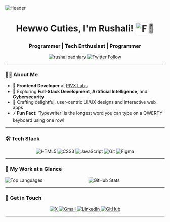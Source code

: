 ![Header](https://i.pinimg.com/originals/7d/01/94/7d0194eaf9d1ad0bcad447ff6e0e09ee.gif)

<h1 align="center">Hewwo Cuties, I'm Rushali! <img src="https://i.pinimg.com/736x/62/f2/b5/62f2b5f2c70db628f9228a4ec794b852.jpg" alt="Flower" style="width: 40px; height: 40px; vertical-align: middle;" />🎀</h1>
<h3 align="center">Programmer | Tech Enthusiast | Programmer</h3>

<p align="center">
  <img src="https://komarev.com/ghpvc/?username=rushalipadhiary&label=Profile%20views&color=0e75b6&style=flat" alt="rushalipadhiary" />
  <a href="https://twitter.com/R_Padhiary" target="_blank">
    <img src="https://img.shields.io/twitter/follow/R_Padhiary?logo=twitter&style=for-the-badge" alt="Twitter Follow" />
  </a>
</p>

---

### 🙋‍♀️ **About Me**
- 🌟 **Frontend Developer** at [PIVX Labs](https://www.pivx.org/)  
- 🧠 Exploring **Full-Stack Development**, **Artificial Intelligence**, and **Cybersecurity**  
- 🎨 Crafting delightful, user-centric UI/UX designs and interactive web apps  
- ⚡ **Fun Fact**: ‘Typewriter’ is the longest word you can type on a QWERTY keyboard using one row!

---

### 🛠 **Tech Stack**

<p align="center">
  <img src="https://img.shields.io/badge/HTML5-E34F26?style=for-the-badge&logo=html5&logoColor=white" alt="HTML5" />
  <img src="https://img.shields.io/badge/CSS3-1572B6?style=for-the-badge&logo=css3&logoColor=white" alt="CSS3" />
  <img src="https://img.shields.io/badge/JavaScript-F7DF1E?style=for-the-badge&logo=javascript&logoColor=black" alt="JavaScript" />
  <img src="https://img.shields.io/badge/Git-F05032?style=for-the-badge&logo=git&logoColor=white" alt="Git" />
  <img src="https://img.shields.io/badge/Figma-F24E1E?style=for-the-badge&logo=figma&logoColor=white" alt="Figma" />
</p>

---

### 🚀 **My Work at a Glance**

<p align="center">
  <img align="left" src="https://github-readme-stats.vercel.app/api/top-langs?username=rushalipadhiary&show_icons=true&locale=en&layout=compact&theme=radical" alt="Top Languages" />
  <img align="center" src="https://github-readme-stats.vercel.app/api?username=rushalipadhiary&show_icons=true&locale=en&theme=radical" alt="GitHub Stats" />
</p>

---

### 🌟 **Get in Touch**
<p align="center">
  <a href="https://twitter.com/R_Padhiary" target="_blank">
   <img src="https://img.shields.io/badge/X-000000?style=for-the-badge&logo=x&logoColor=white" alt="X" />
  </a>
  <a href="mailto:padhiary.rushali@gmail.com" target="_blank">
    <img src="https://img.shields.io/badge/Gmail-D14836?style=for-the-badge&logo=gmail&logoColor=white" alt="Gmail" />
  </a>
  <a href="https://www.linkedin.com/in/rushali-padhiary/" target="_blank">
    <img src="https://img.shields.io/badge/LinkedIn-0077B5?style=for-the-badge&logo=linkedin&logoColor=white" alt="LinkedIn" />
  </a>
  <a href="https://github.com/rushalipadhiary" target="_blank">
    <img src="https://img.shields.io/badge/GitHub-181717?style=for-the-badge&logo=github&logoColor=white" alt="GitHub" />
  </a>
</p>

---
